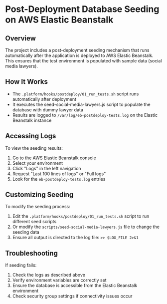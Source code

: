 # Post-Deployment Database Seeding on AWS Elastic Beanstalk

## Overview
The project includes a post-deployment seeding mechanism that runs automatically after the application is deployed to AWS Elastic Beanstalk. This ensures that the test environment is populated with sample data (social media lawyers).

## How It Works
- The `.platform/hooks/postdeploy/01_run_tests.sh` script runs automatically after deployment
- It executes the seed-social-media-lawyers.js script to populate the database with dummy lawyer data
- Results are logged to `/var/log/eb-postdeploy-tests.log` on the Elastic Beanstalk instance

## Accessing Logs
To view the seeding results:
1. Go to the AWS Elastic Beanstalk console
2. Select your environment
3. Click "Logs" in the left navigation
4. Request "Last 100 lines of logs" or "Full logs"
5. Look for the `eb-postdeploy-tests.log` entries

## Customizing Seeding
To modify the seeding process:
1. Edit the `.platform/hooks/postdeploy/01_run_tests.sh` script to run different seed scripts
2. Or modify the `scripts/seed-social-media-lawyers.js` file to change the seeding data
3. Ensure all output is directed to the log file: `>> $LOG_FILE 2>&1`

## Troubleshooting
If seeding fails:
1. Check the logs as described above
2. Verify environment variables are correctly set
3. Ensure the database is accessible from the Elastic Beanstalk environment
4. Check security group settings if connectivity issues occur 